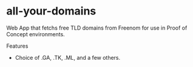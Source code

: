 # all-your-domains
Web App that fetchs free TLD domains from Freenom for use in Proof of Concept environments.

Features
- Choice of .GA, .TK, .ML, and a few others.


